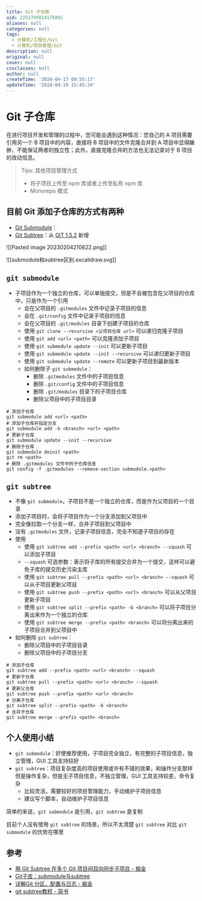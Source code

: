 ```yaml
---
title: Git 子仓库
uid: 2251799814178891
aliases: null
categories: null
tags:
  - 计算机/工程化/Git
  - 计算机/项目管理/Git
description: null
original: null
cover: null
cssclasses: null
author: null
createTime: '2024-04-17 09:55:17'
updateTime: '2024-04-19 15:45:34'
---
```


# Git 子仓库

在进行项目开发和管理的过程中，您可能会遇到这种情况：您自己的 A 项目需要引用另一个 B 项目中的内容，直接将 B 项目中的文件克隆合并到 A 项目中显得臃肿，不能保证两者的独立性；此外，直接克隆合并的方法也无法记录对于 B 项目的改动信息。

> Tips: 其他项目管理方式
> - 将子项目上传至 npm 库或者上传至私有 npm 库
> - Monorepo 模式

## 目前 Git 添加子仓库的方式有两种

- [Git Submodule](https://link.juejin.cn?target=http%3A%2F%2Fgit-scm.com%2Fdocs%2Fgit-submodule "http://git-scm.com/docs/git-submodule")：
- [Git Subtree]( https://link.juejin.cn?target=https%3A%2F%2Fmedium.com%2F%40porteneuve%2Fmastering-git-Subtrees-943d29a798ec " https://medium.com/@porteneuve/mastering-git-Subtrees-943d29a798ec" )：从 [GIT 1.5.2]( https://lwn.net/Articles/235109/ ) 新增

![[Pasted image 20230204210622.png]]

![[submodule和subtree区别.excalidraw.svg]]

## `git submodule`

- 子项目作为一个独立的仓库，可以单独提交，但是不会被包含在父项目的仓库中，只是作为一个引用
  - 会在父项目的 `.gitmodules` 文件中记录子项目的信息
  - 会在 `.git/config` 文件中记录子项目的信息
  - 会在父项目的 `.git/modules` 目录下创建子项目的仓库
  - 使用 `git clone --recursive <父项目仓库 url>` 可以递归克隆子项目
  - 使用 `git add <url> <path>` 可以克隆添加子项目
  - 使用 `git submodule update --init` 可以更新子项目
  - 使用 `git submodule update --init --recursive` 可以递归更新子项目
  - 使用 `git submodule update --remote` 可以更新子项目到最新版本
  - 如何删除子 `git submodule`：
    - 删除 `.gitmodules` 文件中的子项目信息
    - 删除 `.git/config` 文件中的子项目信息
    - 删除 `.git/modules` 目录下的子项目仓库
    - 删除父项目中的子项目目录

```shell
# 添加子仓库
git submodule add <url> <path>
# 添加子仓库并指定分支
git submodule add -b <branch> <url> <path>
# 更新子仓库
git submodule update --init --recursive
# 删除子仓库
git submodule deinit <path>
git rm <path>
# 删除 .gitmodules 文件中的子仓库信息
git config -f .gitmodules --remove-section submodule.<path>
```

## `git subtree`

 - 不像 `git submodule`，子项目不是一个独立的仓库，而是作为父项目的一个目录
- 添加子项目时，会将子项目作为一个分支添加到父项目中
- 完全像拉取一个分支一样，合并子项目到父项目中
- 没有 `.gitmodules` 文件，记录子项目信息，完全不知道子项目的存在
- 使用
  - 使用 `git subtree add --prefix <path> <url> <branch> --squash` 可以添加子项目
  - `--squash` 可选参数：表示将子库的所有提交合并为一个提交，这样可以避免子库的提交历史污染主库
  - 使用 `git subtree pull --prefix <path> <url> <branch> --squash` 可以从子项目更新父项目
  - 使用 `git subtree push --prefix <path> <url> <branch>` 可以从父项目更新子项目
  - 使用 `git subtree split --prefix <path> -b <branch>` 可以将子项目分离出来作为一个独立的仓库
  - 使用 `git subtree merge --prefix <path> <branch>` 可以将分离出来的子项目合并到父项目中
- 如何删除 `git subtree`：
  - 删除父项目中的子项目目录
  - 删除父项目中的子项目分支

```shell
# 添加子仓库
git subtree add --prefix <path> <url> <branch> --squash
# 更新子仓库
git subtree pull --prefix <path> <url> <branch> --squash
# 更新父仓库
git subtree push --prefix <path> <url> <branch>
# 分离子仓库
git subtree split --prefix <path> -b <branch>
# 合并子仓库
git subtree merge --prefix <path> <branch>
```

## 个人使用小结

- `git submodule`：好使推荐使用，子项目完全独立，有完整的子项目信息，独立管理，GUI 工具支持较好
- `git subtree`：项目复杂度高的项目使用或许有不错的效果，和操作分支那样但是操作复杂，但是无子项目信息，不独立管理，GUI 工具支持较差，命令复杂
  - 比较灵活，需要较好的项目管理能力，手动维护子项目信息
  - 建议写个脚本，自动维护子项目信息

简单的来说，`git submodule` 是引用，`git subtree` 是复制

目前个人没有使用 `git subtree` 的场景，所以不太清楚 `git subtree` 对比 `git submodule` 的优势在哪里

## 参考

- [用 Git Subtree 在多个 Git 项目间双向同步子项目 - 掘金](https://juejin.cn/post/6844903762176262157)
- [Git子库：submodule与subtree](https://juejin.cn/post/7077775905888124941)
- [详解Git 分区、配置与日志 - 掘金](https://juejin.cn/post/7075716719917924388)
- [git subtree教程 - 简书](https://www.jianshu.com/p/d42d330bfead)
